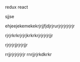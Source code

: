redux react 

sjjse

ehjeejekemekekrjrjjfjdjrjrurjrjrjrjrjrjr


rjrjrkrkrjrjrjkrkrkrjrjrjrjrjjr

rjrjrjrjjrjrjrjjr

rrjjrjrjrjrjrjr
rnrjjrjrkdkrkr
